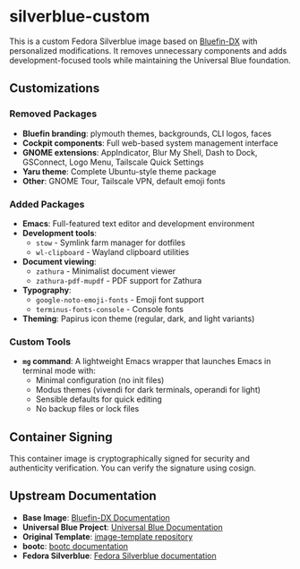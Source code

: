 # silverblue-custom

This is a custom Fedora Silverblue image based on [Bluefin-DX](https://projectbluefin.io/) with personalized modifications. It removes unnecessary components and adds development-focused tools while maintaining the Universal Blue foundation.

## Customizations

### Removed Packages
- **Bluefin branding**: plymouth themes, backgrounds, CLI logos, faces
- **Cockpit components**: Full web-based system management interface
- **GNOME extensions**: AppIndicator, Blur My Shell, Dash to Dock, GSConnect, Logo Menu, Tailscale Quick Settings
- **Yaru theme**: Complete Ubuntu-style theme package
- **Other**: GNOME Tour, Tailscale VPN, default emoji fonts

### Added Packages
- **Emacs**: Full-featured text editor and development environment
- **Development tools**:
  - `stow` - Symlink farm manager for dotfiles
  - `wl-clipboard` - Wayland clipboard utilities
- **Document viewing**:
  - `zathura` - Minimalist document viewer
  - `zathura-pdf-mupdf` - PDF support for Zathura
- **Typography**:
  - `google-noto-emoji-fonts` - Emoji font support
  - `terminus-fonts-console` - Console fonts
- **Theming**: Papirus icon theme (regular, dark, and light variants)

### Custom Tools
- **`mg` command**: A lightweight Emacs wrapper that launches Emacs in terminal mode with:
  - Minimal configuration (no init files)
  - Modus themes (vivendi for dark terminals, operandi for light)
  - Sensible defaults for quick editing
  - No backup files or lock files

## Container Signing

This container image is cryptographically signed for security and authenticity verification. You can verify the signature using cosign.

## Upstream Documentation

- **Base Image**: [Bluefin-DX Documentation](https://docs.projectbluefin.io/)
- **Universal Blue Project**: [Universal Blue Documentation](https://universal-blue.org/)
- **Original Template**: [image-template repository](https://github.com/ublue-os/image-template)
- **bootc**: [bootc documentation](https://containers.github.io/bootc/)
- **Fedora Silverblue**: [Fedora Silverblue documentation](https://docs.fedoraproject.org/en-US/fedora-silverblue/)
